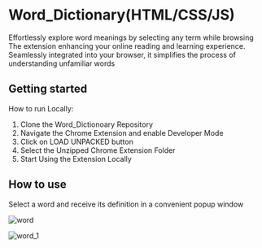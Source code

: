 
# Word_Dictionary(HTML/CSS/JS)

Effortlessly explore word meanings by selecting any term while browsing
The extension enhancing your online reading and learning experience. Seamlessly integrated into your browser, it simplifies the process of understanding unfamiliar words


## Getting started

How to run Locally:

  1. Clone the Word_Dictionoary Repository
  2. Navigate the Chrome Extension and enable Developer Mode
  3. Click on LOAD UNPACKED button
  4. Select the Unzipped Chrome Extension Folder
  5. Start Using the Extension Locally


## How to use 
  Select a word and receive its definition in a convenient popup window


![word](https://github.com/vprajapati93/Word_Dictionary/assets/25900745/54c9bf83-751c-4648-868a-4069ffe7666d)


![word_1](https://github.com/vprajapati93/Word_Dictionary/assets/25900745/6bec01cb-3cbb-4378-b4a6-33649a657bf6)
